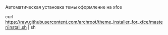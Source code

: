 Автоматическая установка темы оформление на xfce

curl https://raw.githubusercontent.com/archroot/theme_installer_for_xfce/master/install.sh | sh 
